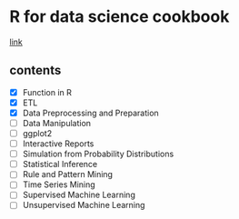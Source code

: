 # R for data science cookbook
[link](https://www.packtpub.com/big-data-and-business-intelligence/r-data-science-cookbook)
## contents
* [x] Function in R  
* [x] ETL
* [x] Data Preprocessing and Preparation
* [ ] Data Manipulation
* [ ] ggplot2
* [ ] Interactive Reports
* [ ] Simulation from Probability Distributions
* [ ] Statistical Inference
* [ ] Rule and Pattern Mining
* [ ] Time Series Mining
* [ ] Supervised Machine Learning
* [ ] Unsupervised Machine Learning
